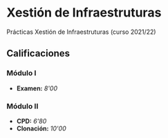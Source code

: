 # Xestión de Infraestruturas

Prácticas Xestión de Infraestruturas (curso 2021/22)

## Calificaciones

### Módulo I

- **Examen:** *8'00*

### Módulo II

- **CPD:** *6'80*
- **Clonación:** *10'00*
